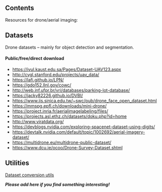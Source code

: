 Contents
--------
Resources for drone/aerial imaging: 

Datasets
-----------------
Drone datasets – mainly for object detection and segmentation.

#### Public/free/direct download 

- https://ivul.kaust.edu.sa/Pages/Dataset-UAV123.aspx
- http://cvgl.stanford.edu/projects/uav_data/ 
- https://lafi.github.io/LPN/ 
- https://gdo152.llnl.gov/cowc/ 
- http://web.inf.ufpr.br/vri/databases/parking-lot-database/ 
- https://jacky82226.github.io/DVBI/ 
- https://www.iis.sinica.edu.tw/~swc/pub/drone_face_open_dataset.html 
- https://mmspg.epfl.ch/downloads/mini-drone/ 
- https://project.inria.fr/aerialimagelabeling/files/ 
- https://projects.asl.ethz.ch/datasets/doku.php?id=home 
- http://www.viratdata.org/ 
- https://devblogs.nvidia.com/exploring-spacenet-dataset-using-digits/ 
- https://devtalk.nvidia.com/default/topic/1002692/aerial-imagery-dataset/ 
- https://multidrone.eu/multidrone-public-dataset/ 
- https://www.dcu.ie/ocoo/Drone-Survey-Dataset.shtml



Utilities
---------
[Dataset conversion utils](https://github.com/anujonthemove/keras-retinanet-utilities)

***Please add here if you find something interesting!***
